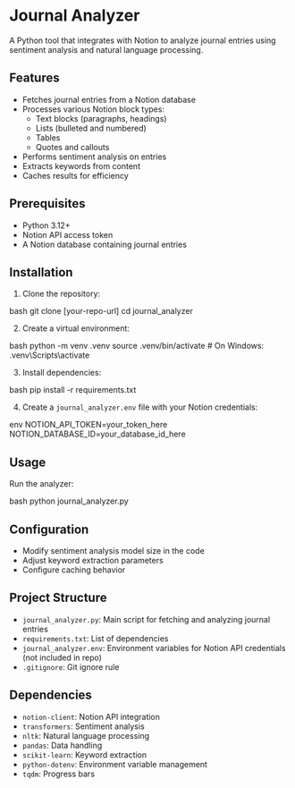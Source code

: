 # Journal Analyzer

A Python tool that integrates with Notion to analyze journal entries using sentiment analysis and natural language processing.

## Features
- Fetches journal entries from a Notion database
- Processes various Notion block types:
  - Text blocks (paragraphs, headings)
  - Lists (bulleted and numbered)
  - Tables
  - Quotes and callouts
- Performs sentiment analysis on entries
- Extracts keywords from content
- Caches results for efficiency

## Prerequisites
- Python 3.12+
- Notion API access token
- A Notion database containing journal entries

## Installation

1. Clone the repository:

bash
git clone [your-repo-url]
cd journal_analyzer

2. Create a virtual environment:

bash
python -m venv .venv
source .venv/bin/activate # On Windows: .venv\Scripts\activate


3. Install dependencies:

bash
pip install -r requirements.txt

4. Create a `journal_analyzer.env` file with your Notion credentials:

env
NOTION_API_TOKEN=your_token_here
NOTION_DATABASE_ID=your_database_id_here


## Usage
Run the analyzer:

bash
python journal_analyzer.py

## Configuration
- Modify sentiment analysis model size in the code
- Adjust keyword extraction parameters
- Configure caching behavior

## Project Structure
- `journal_analyzer.py`: Main script for fetching and analyzing journal entries
- `requirements.txt`: List of dependencies
- `journal_analyzer.env`: Environment variables for Notion API credentials (not included in repo)
- `.gitignore`: Git ignore rule

## Dependencies
- `notion-client`: Notion API integration
- `transformers`: Sentiment analysis
- `nltk`: Natural language processing
- `pandas`: Data handling
- `scikit-learn`: Keyword extraction
- `python-dotenv`: Environment variable management
- `tqdm`: Progress bars
